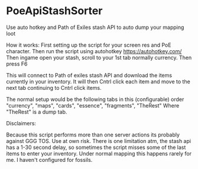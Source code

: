 # PoeApiStashSorter
Use auto hotkey and Path of Exiles stash API to auto dump your mapping loot

How it works:
First setting up the script for your screen res and PoE character.
Then run the script using autohotkey https://autohotkey.com/
Then ingame open your stash, scroll to your 1st tab normally currency.
Then press F6

This will connect to Path of exiles stash API and download the items currently in your inventory.
It will then Cntrl click each item and move to the next tab continuing to Cntrl click items.

The normal setup would be the following tabs in this (configurable) order
"currency", "maps", "cards", "essence", "fragments", "TheRest"
Where "TheRest" is a dump tab.


Disclaimers:

Because this script performs more than one server actions its probably against GGG TOS. Use at own risk.
There is one limitation atm, the stash api has a 1-30 second delay, so sometimes the script misses some of the last items to enter your inventory. Under normal mapping this happens rarely for me.
I haven't configured for fossils.
